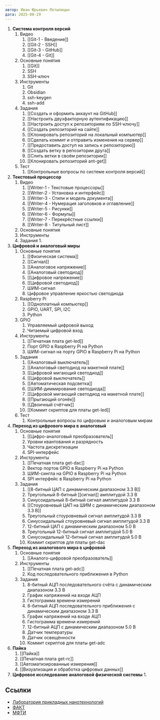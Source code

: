 ```yaml
---
автор: Иван Юрьевич Потылицын
дата: 2025-08-29
---
```

1. **Система контроля версий**
	1. Видео
		1. [[Git-1 - Введение]]
		2. [[Git-2 - SSH]]
		3. [[Git-3 - GitHub]]
		4. [[Git-4 - Git]]
	2. Основные понятия
		1. [[Git]]
		2. SSH
		3. SSH-ключ
	3. Инструменты
		1. Git
		2. Obsidian
		3. ssh-keygen
		4. ssh-add
	4. Задания
		1. [[Создать и оформить аккаунт на GitHub]]
		2. [[Настроить двухфакторную аутентификацию]]
		3. [[Настроить доступ к репозиториям по SSH-ключу]]
		4. [[Создать репозиторий на сайте]]
		5. [[Клонировать репозиторий на локальный компьютер]]
		6. [[Сделать коммит и отправить изменения на сервер]]
		7. [[Предоставить доступ на запись к репозиторию]]
		8. [[Создать ветку в репозитории друга]]
		9. [[Слить ветки в своём репозитории]]
		10. [[Клонировать репозиторий ant-get]]
	5. Тест
		1. [[Контрольные вопросы по системе контроля версий]]
2. **Текстовый процессор**
	1. Видео
		1. [[Writer-1 - Текстовые процессоры]]
		2. [[Writer-2 - Установка и интерфейс]]
		3. [[Writer-3 - Стили и модель документа]]
		4. [[Writer-4 - Нумерация заголовков и оглавление]]
		5. [[Writer-5 - Рисунки]]
		6. [[Writer-6 - Формулы]]
		7. [[Writer-7 - Перекрёстные ссылки]]
		8. [[Writer-8 - Титульный лист]]
	2. Основные понятия
	3. Инструменты
	4. Задания
		1. 
3. **Цифровой и аналоговый миры**
	1. Основные понятия
		1. [[Физическая система]]
		2. [[Сигнал]]
		3. [[Аналоговое напряжение]]
		4. [[Аналоговый светодиод]]
		5. [[Цифровое напряжение]]
		6. [[Цифровой светодиод]]
		7. ШИМ-сигнал
		8. Цифровое управление яркостью светодиода
	2. Raspberry Pi
		1. [[Одноплатный компьютер]]
		2. GPIO, UART, SPI, I2C
		3. Python
	3. GPIO
		1. Управляемый цифровой выход
		2. Читаемый цифровой вход
	4. Инструменты
		1. [[Печатная плата get-led]]
		2. Порт GPIO в Raspberry Pi на Python
		3. ШИМ-сигнал на порту GPIO в Raspberry Pi на Python
	5. Задания
		1. [[Аналоговый выключатель]]
		2. [[Аналоговый светодиод на макетной плате]]
		3. [[Цифровой мигающий светодиод]]
		4. [[Цифровой выключатель]]
		5. [[Автоматическая подсветка]]
		6. [[ШИМ-диммирование светодиода]]
		7. [[Цифровой мигающий светодиод на макетной плате]]
		8. [[Прыгающий огонёк]]
		9. [[Двоичный счётчик]]
		10. [[Коммит скриптов для платы get-led]]
	6. Тест
		1. Контрольные вопросы по цифровым и аналоговым мирам
4. **Переход из цифрового мира в аналоговый**
	1. Основные понятия
		1. [[Цифро-аналоговый преобразователь]]
		2. Уровни квантования и разрядность
		3. Частота дискретизации
		4. SPI-интерфейс
	2. Инструменты
		1. [[Печатная плата get-dac]]
		2. Вектор портов GPIO в Raspberry Pi на Python
		3. ШИМ-сингла на GPIO в Raspberry Pi на Python
		4. SPI интерфейс в Raspberry Pi на Python
	3. Задания
		1. [[8-битный ЦАП с динамическим диапазоном 3.3 В]]
		2. Треугольный 8-битный [[сигнал]] амплитудой 3.3 В
		3. Синусоидальный 8-битный сигнал амплитудой 3.3 В
		4. [[Стоуровневый ЦАП на ШИМ с динамическим диапазоном 3.3 В]]
		5. Треугольный стоуровневый сигнал амплитудой 3.3 В
		6. Синусоидальный стоуровневый сигнал амплитудой 3.3 В
		7. 12-битный ЦАП с динамическим диапазоном 5.0 В
		8. Треугольный 12-битный сигнал амплитудой 5.0 В
		9. Синусоидальный 12-битный сигнал амплитудой 5.0 В
		10. Коммит скриптов для платы get-dac
5. **Переход из аналогового мира в цифровой**
	1. Основные понятия
		1. [[Аналого-цифровой преобразователь]]
	2. Инструменты	
		1. [[Печатная плата get-adc]]
		2. Код последовательного приближения в Python
	3. Задания
		1. 8-битный АЦП последовательного счёта с динамическим диапазоном 3.3 В
		2. График напряжений на входе АЦП
		3. Гистограмма времени измерений
		4. 8-битный АЦП последовательного приближения с динамическим диапазоном 3.3 В
		5. График напряжений на входе АЦП
		6. Гистограмма времени измерений
		7. 12-битный АЦП с динамическим диапазоном 5.0 В
		8. Датчик температуры
		9. Датчик освещённости
		10. Коммит скриптов для платы get-adc
6. **Пайка**
	1. [[Пайка]]
	2. [[Печатная плата get-rc]] 
	3. [[Автоматизированные измерения]]
	4. [[Визуализация и обработка цифровых данных]]
7. **Цифровое исследование аналоговой физической системы**
	1. 

## Ссылки

- [Лаборатория прикладных нанотехнологий](https://ant-lab.ru/)
- [ФАКТ](https://vk.com/astech_mipt)
- [МФТИ](https://mipt.ru) 
